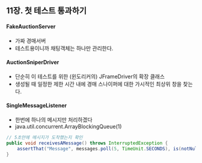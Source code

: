 ## 11장. 첫 테스트 통과하기

#### FakeAuctionServer
- 가짜 경매서버
- 테스트용이니까 채팅객체는 하나만 관리한다.

#### AuctionSniperDriver
- 단순히 이 테스트를 위한 (윈도리커의) JFrameDriver의 확장 클래스
- 생성될 때 일정한 제한 시간 내에 경매 스나이퍼에 대한 가시적인 최상위 창을 찾는다.

#### SingleMessageListener
- 한번에 하나의 메시지만 처리하겠다
- java.util.concurrent.ArrayBlockingQueue<Message>(1)

```java
// 5초안에 메시지가 도착했는지 확인
public void receivesAMessage() throws InterruptedException {
	assertThat("Message", messages.poll(5, TimeUnit.SECONDS), is(notNullValue()));
}
```
